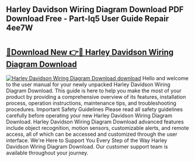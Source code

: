## Harley Davidson Wiring Diagram Download PDF Download Free - Part-Iq5 User Guide Repair 4ee7W

# <h2><a href="http://dfovf1.blite.top/?on=Harley+Davidson+Wiring+Diagram+Download">🔗Download New 👉🔴 Harley Davidson Wiring Diagram Download</a></h2>

[![Harley Davidson Wiring Diagram Download download](https://i.imgur.com/lujVjoI.png)](http://dfovf1.blite.top/?on=Harley+Davidson+Wiring+Diagram+Download)
Hello and welcome to the user manual for your newly unpacked Harley Davidson Wiring Diagram Download. This guide is here to help you make the most of your product by providing a comprehensive overview of its features, installation process, operation instructions, maintenance tips, and troubleshooting procedures. Important Safety Guidelines Please read all safety guidelines carefully before operating your new Harley Davidson Wiring Diagram Download. Harley Davidson Wiring Diagram Download advanced features include object recognition, motion sensors, customizable alerts, and remote access, all of which can be accessed and customized through the user interface. We're Here to Support You Every Step of the Way Harley Davidson Wiring Diagram Download. Our customer support team is available throughout your journey.
